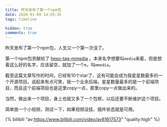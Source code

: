 ```yaml
---
title: 昨天发布了第一个npm包
date: 2020-01-09 14:55:35
tags: timeline

hidden: true
comments: true
---
```


昨天发布了第一个npm包，人生又一个第一次没了。

<!-- more -->

第一个npm包贡献给了 [hexo-tag-mmedia](https://www.npmjs.com/package/hexo-tag-mmedia) 。本来名字想要叫`media`来着，但是想着这么好的名字，应该留空，就加了一个`m`，叫`mmedia`。

截至这篇文章写作的时间，已经有10个star了，这有可能会成为我星星数最多的一个开源项目。说起来有点可笑，我一个业余后端，星星数量最多的是一个前端项目，而且这个前端项目也是这里copy一点，那里copy一点做出来的。

当然，做出来一个项目，身上也就又多了一个包袱，以后还要不断维护这个项目。

简单放一个小视频，测试一下，如果视频没挂，插件状态就是可用。


{% bilibili "av:https://www.bilibili.com/video/av81617573" "quality:high" %}
